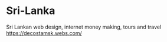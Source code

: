 # Sri-Lanka
Sri Lankan web design, internet money making, tours and travel
https://decostamsk.webs.com/
